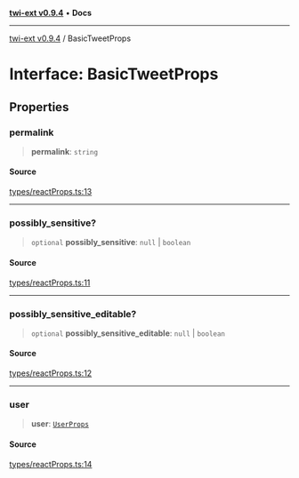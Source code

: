 [**twi-ext v0.9.4**](../README.md) • **Docs**

***

[twi-ext v0.9.4](../README.md) / BasicTweetProps

# Interface: BasicTweetProps

## Properties

### permalink

> **permalink**: `string`

#### Source

[types/reactProps.ts:13](https://github.com/Robot-Inventor/twi-ext/blob/24a2dc4301a8080c72b12d8fafc73f4bb59bebcc/src/types/reactProps.ts#L13)

***

### possibly\_sensitive?

> `optional` **possibly\_sensitive**: `null` \| `boolean`

#### Source

[types/reactProps.ts:11](https://github.com/Robot-Inventor/twi-ext/blob/24a2dc4301a8080c72b12d8fafc73f4bb59bebcc/src/types/reactProps.ts#L11)

***

### possibly\_sensitive\_editable?

> `optional` **possibly\_sensitive\_editable**: `null` \| `boolean`

#### Source

[types/reactProps.ts:12](https://github.com/Robot-Inventor/twi-ext/blob/24a2dc4301a8080c72b12d8fafc73f4bb59bebcc/src/types/reactProps.ts#L12)

***

### user

> **user**: [`UserProps`](UserProps.md)

#### Source

[types/reactProps.ts:14](https://github.com/Robot-Inventor/twi-ext/blob/24a2dc4301a8080c72b12d8fafc73f4bb59bebcc/src/types/reactProps.ts#L14)
